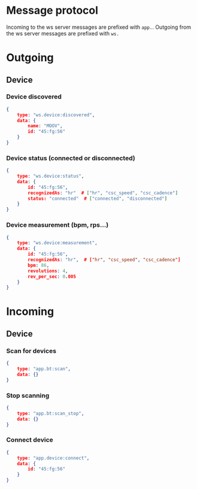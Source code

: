 Message protocol
====

Incoming to the ws server messages are prefixed with `app.`. Outgoing from the ws server messages are prefixed with `ws.`

# Outgoing

## Device

### Device discovered
```json
{
    type: "ws.device:discovered",
    data: {
        name: "MOOV",
        id: "45:fg:56"
    }
}
```

### Device status (connected or disconnected)
```json
{
    type: "ws.device:status",
    data: {
        id: "45:fg:56",
        recognizedAs: "hr"  # ["hr", "csc_speed", "csc_cadence"]
        status: "connected"  # ["connected", "disconnected"]
    }
}
```

### Device measurement (bpm, rps...)
```json
{
    type: "ws.device:measurement",
    data: {
        id: "45:fg:56",
        recognizedAs: "hr",  # ["hr", "csc_speed", "csc_cadence"]
        bpm: 86,
        revolutions: 4,
        rev_per_sec: 0.005
    }
}
```

# Incoming

## Device

### Scan for devices
```json
{
    type: "app.bt:scan",
    data: {}
}
```

### Stop scanning
```json
{
    type: "app.bt:scan_stop",
    data: {}
}
```

### Connect device
```json
{
    type: "app.device:connect",
    data: {
        id: "45:fg:56"
    }
}
```

